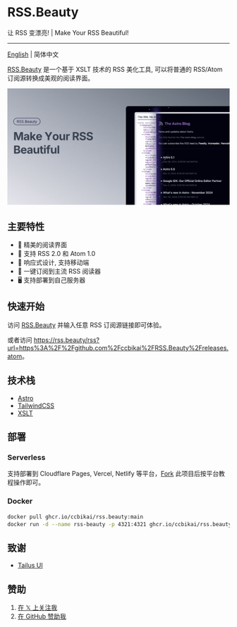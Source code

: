 # RSS.Beauty

让 RSS 变漂亮! | Make Your RSS Beautiful!

---

[English](./README.md) | 简体中文

[RSS.Beauty](https://rss.beauty/) 是一个基于 XSLT 技术的 RSS 美化工具, 可以将普通的 RSS/Atom 订阅源转换成美观的阅读界面。

![RSS.Beauty](./public/banner.png)

## 主要特性

- 🎨 精美的阅读界面
- 🔄 支持 RSS 2.0 和 Atom 1.0
- 📱 响应式设计, 支持移动端
- 🔌 一键订阅到主流 RSS 阅读器
- 🖥 支持部署到自己服务器

## 快速开始

访问 [RSS.Beauty](https://rss.beauty) 并输入任意 RSS 订阅源链接即可体验。

或者访问 <https://rss.beauty/rss?url=https%3A%2F%2Fgithub.com%2Fccbikai%2FRSS.Beauty%2Freleases.atom>。

## 技术栈

- [Astro](https://astro.build)
- [TailwindCSS](https://tailwindcss.com)
- [XSLT](https://www.w3.org/TR/xslt/)

## 部署

### Serverless

支持部署到 Cloudflare Pages, Vercel, Netlify 等平台，[Fork](https://github.com/ccbikai/RSS.Beauty/fork) 此项目后按平台教程操作即可。

### Docker

```bash
docker pull ghcr.io/ccbikai/rss.beauty:main
docker run -d --name rss-beauty -p 4321:4321 ghcr.io/ccbikai/rss.beauty:main
```

## 致谢

- [Tailus UI](https://html.tailus.io/)

## 赞助

1. [在 𝕏 上关注我](https://404.li/x)
1. [在 GitHub 赞助我](https://github.com/sponsors/ccbikai)
